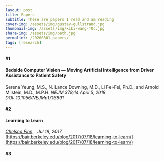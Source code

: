 ```yaml
---
layout: post
title: Papers
subtitle: These are papers I read and am reading
cover-img: /assets/img/gustav-gullstrand.jpg
thumbnail-img: /assets/img/kiki-wang-TOc.jpg
share-img: /assets/img/path.jpg
permalink: /20200801 papers/
tags: [research]
---
```


#### #1
#### Bedside Computer Vision — Moving Artificial Intelligence from Driver Assistance to Patient Safety  
Serena Yeung, M.S., N. Lance Downing, M.D., Li Fei‑Fei, Ph.D., and Arnold Milstein, M.D., M.P.H.
_NEJM 378;14 April 5, 2018_  
_DOI: 10.1056/NEJMp1716891_

#### #2
#### Learning to Learn
_[Chelsea Finn](http://ai.stanford.edu/~cbfinn/) &nbsp;&nbsp;&nbsp;Jul 18, 2017_  
[https://bair.berkeley.edu/blog/2017/07/18/learning-to-learn/](https://bair.berkeley.edu/blog/2017/07/18/learning-to-learn/)

#### #3


